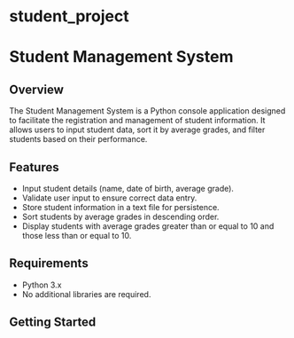 ﻿# student_project
# Student Management System

## Overview
The Student Management System is a Python console application designed to facilitate the registration and management of student information. It allows users to input student data, sort it by average grades, and filter students based on their performance.

## Features
- Input student details (name, date of birth, average grade).
- Validate user input to ensure correct data entry.
- Store student information in a text file for persistence.
- Sort students by average grades in descending order.
- Display students with average grades greater than or equal to 10 and those less than or equal to 10.

## Requirements
- Python 3.x
- No additional libraries are required.

## Getting Started

